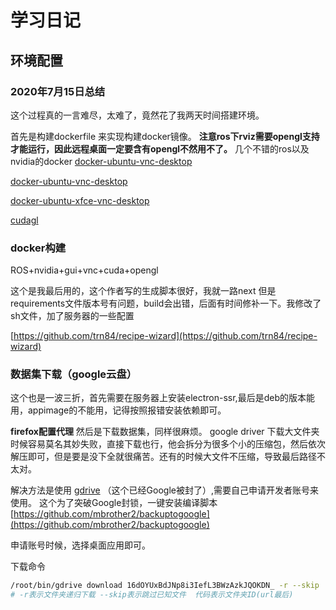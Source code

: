 # 学习日记

## 环境配置
### 2020年7月15日总结
这个过程真的一言难尽，太难了，竟然花了我两天时间搭建环境。

首先是构建dockerfile 来实现构建docker镜像。
**注意ros下rviz需要opengl支持才能运行，因此远程桌面一定要含有opengl不然用不了。**
几个不错的ros以及nvidia的docker
[docker-ubuntu-vnc-desktop](https://github.com/ct2034/docker-ubuntu-vnc-desktop)

[docker-ubuntu-vnc-desktop](https://github.com/fcwu/docker-ubuntu-vnc-desktop)

[docker-ubuntu-xfce-vnc-desktop](https://github.com/PaoPaoRobot/docker-ubuntu-xfce-vnc-desktop)

[cudagl](https://hub.docker.com/r/nvidia/cudagl)

### docker构建
ROS+nvidia+gui+vnc+cuda+opengl 

这个是我最后用的，这个作者写的生成脚本很好，我就一路next 但是requirements文件版本号有问题，build会出错，后面有时间修补一下。我修改了sh文件，加了服务器的一些配置

[https://github.com/trn84/recipe-wizard](https://github.com/trn84/recipe-wizard)

### 数据集下载（google云盘）
这个也是一波三折，首先需要在服务器上安装electron-ssr,最后是deb的版本能用，appimage的不能用，记得按照报错安装依赖即可。

**firefox配置代理**
然后是下载数据集，同样很麻烦。
google driver 下载大文件夹时候容易莫名其妙失败，直接下载也行，他会拆分为很多个小的压缩包，然后依次解压即可，但是要是没下全就很痛苦。还有的时候大文件不压缩，导致最后路径不太对。

解决方法是使用 [gdrive](https://github.com/gdrive-org/gdrive) （这个已经Google被封了）,需要自己申请开发者账号来使用。
这个为了突破Google封锁，一键安装编译脚本[https://github.com/mbrother2/backuptogoogle](https://github.com/mbrother2/backuptogoogle)

申请账号时候，选择桌面应用即可。

下载命令 
```bash
/root/bin/gdrive download 16dOYUxBdJNp8i3IefL3BWzAzkJQOKDN_ -r --skip
# -r表示文件夹递归下载 --skip表示跳过已知文件  代码表示文件夹ID(url最后)
```